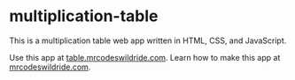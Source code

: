 # multiplication-table

This is a multiplication table web app written in HTML, CSS, and JavaScript.

Use this app at [table.mrcodeswildride.com](https://table.mrcodeswildride.com/).
Learn how to make this app at [mrcodeswildride.com](https://www.mrcodeswildride.com/).
